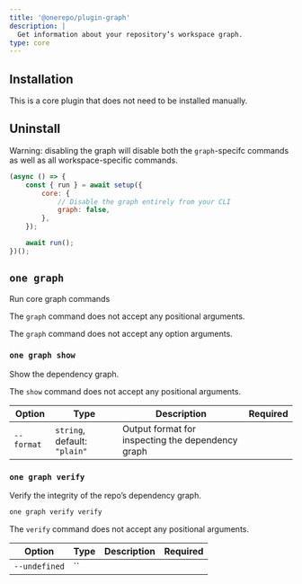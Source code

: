```yaml
---
title: '@onerepo/plugin-graph'
description: |
  Get information about your repository’s workspace graph.
type: core
---
```


## Installation

This is a core plugin that does not need to be installed manually.

## Uninstall

Warning: disabling the graph will disable both the `graph`-specifc commands as well as all workspace-specific commands.

```js
(async () => {
	const { run } = await setup({
		core: {
			// Disable the graph entirely from your CLI
			graph: false,
		},
	});

	await run();
})();
```

<!-- start-onerepo-sentinel -->

## `one graph`

Run core graph commands

The `graph` command does not accept any positional arguments.

The `graph` command does not accept any option arguments.

### `one graph show`

Show the dependency graph.

The `show` command does not accept any positional arguments.

| Option     | Type                         | Description                                       | Required |
| ---------- | ---------------------------- | ------------------------------------------------- | -------- |
| `--format` | `string`, default: `"plain"` | Output format for inspecting the dependency graph |          |

### `one graph verify`

Verify the integrity of the repo’s dependency graph.

```sh
one graph verify verify
```

The `verify` command does not accept any positional arguments.

| Option        | Type | Description | Required |
| ------------- | ---- | ----------- | -------- |
| `--undefined` | ``   |             |          |

<!-- end-onerepo-sentinel -->
